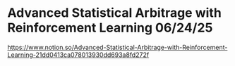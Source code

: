 # Advanced Statistical Arbitrage with Reinforcement Learning 06/24/25
https://www.notion.so/Advanced-Statistical-Arbitrage-with-Reinforcement-Learning-21dd0413ca078013930dd693a8fd272f